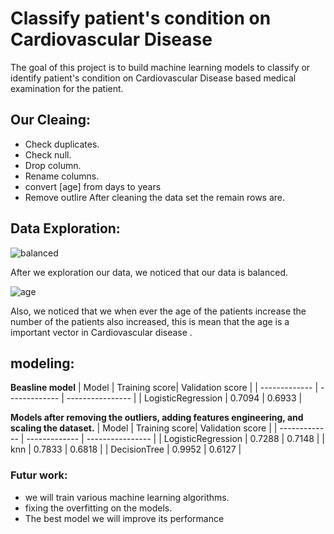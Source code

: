 # Classify patient's condition on Cardiovascular Disease
The goal of this project is to build machine learning models to classify or identify patient's condition on Cardiovascular Disease based medical examination for the patient.

## Our Cleaing:

- Check duplicates.
- Check null.
- Drop column.
- Rename columns.
- convert [age] from days to years
- Remove outlire
After cleaning the data set the remain rows are.

## Data Exploration:

![balanced](https://user-images.githubusercontent.com/93076337/146259064-6a614b5a-d643-470f-90f2-f48b568f8f1e.png)

After we exploration our data, we noticed that our data is balanced.


![age](https://user-images.githubusercontent.com/93076337/146259594-9d3737ce-618a-4522-b6dc-a84613046f8b.png)

Also, we noticed that we when ever the age of the patients increase the number of the patients also increased, this is mean that the age is a important vector in Cardiovascular disease . 


## modeling:

**Beasline model**
|    Model      | Training score| Validation score |
| ------------- | ------------- | ---------------- |
| LogisticRegression | 0.7094   | 0.6933           |
 
**Models after removing the outliers, adding features engineering, and scaling the dataset.**
|    Model      | Training score| Validation score |
| ------------- | ------------- | ---------------- |
| LogisticRegression | 0.7288   | 0.7148           |
| knn                | 0.7833   | 0.6818           |
| DecisionTree       | 0.9952   | 0.6127           |


### Futur work:

- we will train various machine learning algorithms.
- fixing the overfitting on the models.
- The best model we will improve its performance
